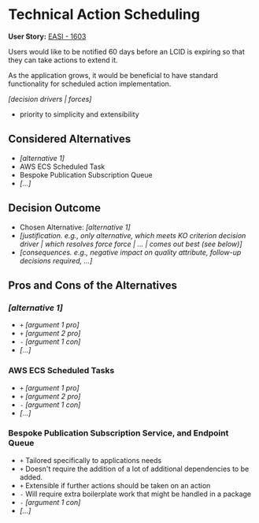 # Technical Action Scheduling

**User Story:** [EASI - 1603](https://jiraent.cms.gov/browse/EASI-1603)

Users would like to be notified 60 days before an LCID is expiring so that they can take actions to extend it. 

As the application grows, it would be beneficial to have standard functionality for scheduled action implementation.

*[decision drivers | forces]* 
- priority to simplicity and  extensibility
<!-- 
optional -->

## Considered Alternatives

* *[alternative 1]*
* AWS ECS Scheduled Task
* Bespoke Publication Subscription Queue
* *[...]* <!-- numbers of alternatives can vary -->

## Decision Outcome

* Chosen Alternative: *[alternative 1]*
* *[justification.
  e.g., only alternative,
  which meets KO criterion decision driver
  | which resolves force force
  | ...
  | comes out best (see below)]*
* *[consequences. e.g.,
  negative impact on quality attribute,
  follow-up decisions required,
  ...]* <!-- optional -->

## Pros and Cons of the Alternatives <!-- optional -->

### *[alternative 1]*

* `+` *[argument 1 pro]*
* `+` *[argument 2 pro]*
* `-` *[argument 1 con]*
* *[...]* <!-- numbers of pros and cons can vary -->

### AWS ECS Scheduled Tasks

* `+` *[argument 1 pro]*
* `+` *[argument 2 pro]*
* `-` *[argument 1 con]*
* *[...]* <!-- numbers of pros and cons can vary -->

### Bespoke Publication Subscription Service, and Endpoint Queue

* `+` Tailored specifically to applications needs
* `+` Doesn't require the addition of a lot of additional dependencies to be added. 
* `+` Extensible if further actions should be taken on an action
* `-` Will require extra boilerplate work that might be handled in a package
* `-` *[argument 1 con]*
* *[...]* <!-- numbers of pros and cons can vary -->  
 
